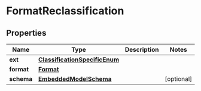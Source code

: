 
# FormatReclassification

## Properties
Name | Type | Description | Notes
------------ | ------------- | ------------- | -------------
**ext** | [**ClassificationSpecificEnum**](ClassificationSpecificEnum.md) |  | 
**format** | [**Format**](Format.md) |  | 
**schema** | [**EmbeddedModelSchema**](EmbeddedModelSchema.md) |  |  [optional]



